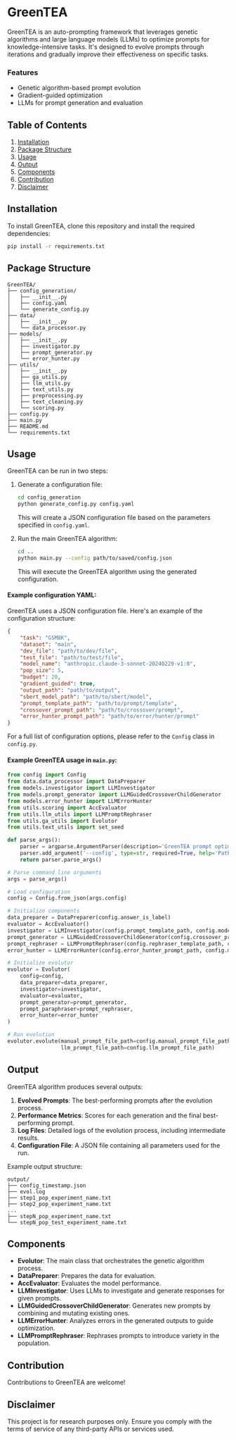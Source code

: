 # GreenTEA

GreenTEA is an auto-prompting framework that leverages genetic algorithms and large language models (LLMs) to optimize prompts for knowledge-intensive tasks. It's designed to evolve prompts through iterations and gradually improve their effectiveness on specific tasks.

### Features

- Genetic algorithm-based prompt evolution
- Gradient-guided optimization
- LLMs for prompt generation and evaluation

## Table of Contents
1. [Installation](#installation)
2. [Package Structure](#package-structure)
3. [Usage](#usage)
4. [Output](#output)
5. [Components](#components)
6. [Contribution](#contribution)
7. [Disclaimer](#disclaimer)

## Installation

To install GreenTEA, clone this repository and install the required dependencies:

```bash
pip install -r requirements.txt
```

## Package Structure

```
GreenTEA/
├── config_generation/
│   ├── __init__.py
│   ├── config.yaml
│   └── generate_config.py
├── data/
│   ├── __init__.py
│   └── data_processor.py
├── models/
│   ├── __init__.py
│   ├── investigator.py
│   ├── prompt_generator.py
│   └── error_hunter.py
├── utils/
│   ├── __init__.py
│   ├── ga_utils.py
│   ├── llm_utils.py
│   ├── text_utils.py
│   ├── preprocessing.py
│   ├── text_cleaning.py
│   └── scoring.py
├── config.py
├── main.py
├── README.md
└── requirements.txt
```

## Usage

GreenTEA can be run in two steps:

1. Generate a configuration file:
   ```bash
   cd config_generation
   python generate_config.py config.yaml
   ```
   This will create a JSON configuration file based on the parameters specified in `config.yaml`.

2. Run the main GreenTEA algorithm:
   ```bash
   cd ..
   python main.py --config path/to/saved/config.json
   ```
   This will execute the GreenTEA algorithm using the generated configuration.

#### Example configuration YAML:

GreenTEA uses a JSON configuration file. Here's an example of the configuration structure:

```json
{
    "task": "GSM8K",
    "dataset": "main",
    "dev_file": "path/to/dev/file",
    "test_file": "path/to/test/file",
    "model_name": "anthropic.claude-3-sonnet-20240229-v1:0",
    "pop_size": 5,
    "budget": 20,
    "gradient_guided": true,
    "output_path": "path/to/output",
    "sbert_model_path": "path/to/sbert/model",
    "prompt_template_path": "path/to/prompt/template",
    "crossover_prompt_path": "path/to/crossover/prompt",
    "error_hunter_prompt_path": "path/to/error/hunter/prompt"
}
```

For a full list of configuration options, please refer to the `Config` class in `config.py`.

#### Example GreenTEA usage in ```main.py```:

```python
from config import Config
from data.data_processor import DataPreparer
from models.investigator import LLMInvestigator
from models.prompt_generator import LLMGuidedCrossoverChildGenerator
from models.error_hunter import LLMErrorHunter
from utils.scoring import AccEvaluator
from utils.llm_utils import LLMPromptRephraser
from utils.ga_utils import Evolutor
from utils.text_utils import set_seed

def parse_args():
    parser = argparse.ArgumentParser(description='GreenTEA prompt optimization')
    parser.add_argument('--config', type=str, required=True, help='Path to configuration file')
    return parser.parse_args()

# Parse command line arguments
args = parse_args()

# Load configuration
config = Config.from_json(args.config)

# Initialize components
data_preparer = DataPreparer(config.answer_is_label)
evaluator = AccEvaluator()
investigator = LLMInvestigator(config.prompt_template_path, config.model_name)
prompt_generator = LLMGuidedCrossoverChildGenerator(config.crossover_prompt_path, config.model_name)
prompt_rephraser = LLMPromptRephraser(config.rephraser_template_path, config.model_name)
error_hunter = LLMErrorHunter(config.error_hunter_prompt_path, config.model_name)

# Initialize evolutor
evolutor = Evolutor(
    config=config,
    data_preparer=data_preparer,
    investigator=investigator,
    evaluator=evaluator,
    prompt_generator=prompt_generator,
    prompt_paraphraser=prompt_rephraser,
    error_hunter=error_hunter
)

# Run evolution
evolutor.evolute(manual_prompt_file_path=config.manual_prompt_file_path,
                 llm_prompt_file_path=config.llm_prompt_file_path)
```

## Output

GreenTEA algorithm produces several outputs:

1. **Evolved Prompts**: The best-performing prompts after the evolution process.
2. **Performance Metrics**: Scores for each generation and the final best-performing prompt.
3. **Log Files**: Detailed logs of the evolution process, including intermediate results.
4. **Configuration File**: A JSON file containing all parameters used for the run.

Example output structure:
```
output/
├── config_timestamp.json
├── evol.log
├── step1_pop_experiment_name.txt
├── step2_pop_experiment_name.txt
...
├── stepN_pop_experiment_name.txt
└── stepN_pop_test_experiment_name.txt
```

## Components

- **Evolutor**: The main class that orchestrates the genetic algorithm process.
- **DataPreparer**: Prepares the data for evaluation.
- **AccEvaluator**: Evaluates the model performance.
- **LLMInvestigator**: Uses LLMs to investigate and generate responses for given prompts.
- **LLMGuidedCrossoverChildGenerator**: Generates new prompts by combining and mutating existing ones.
- **LLMErrorHunter**: Analyzes errors in the generated outputs to guide optimization.
- **LLMPromptRephraser**: Rephrases prompts to introduce variety in the population.

## Contribution

Contributions to GreenTEA are welcome!

## Disclaimer

This project is for research purposes only. Ensure you comply with the terms of service of any third-party APIs or services used.
